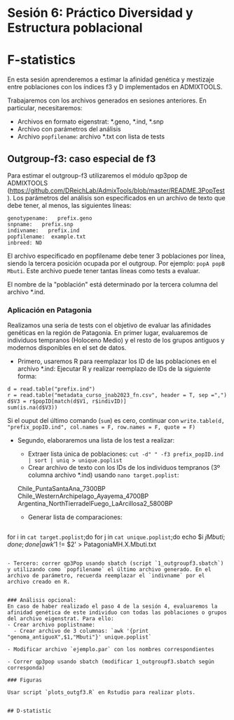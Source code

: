 # Sesión 6: Práctico Diversidad y Estructura poblacional
# F-statistics

En esta sesión aprenderemos a estimar la afinidad genética y mestizaje entre poblaciones con los índices f3 y D implementados en ADMIXTOOLS.

Trabajaremos con los archivos generados en sesiones anteriores. En particular, necesitaremos:
- Archivos en formato eigenstrat: *.geno, *.ind, *.snp
- Archivo con parámetros del análisis
- Archivo `popfilename`: archivo *.txt con lista de tests


## Outgroup-f3: caso especial de f3

Para estimar el outgroup-f3 utilizaremos el módulo qp3pop de ADMIXTOOLS (https://github.com/DReichLab/AdmixTools/blob/master/README.3PopTest
). Los parámetros del análisis son especificados en un archivo de texto que debe tener, al menos, las siguientes líneas:

```
genotypename:   prefix.geno
snpname:   prefix.snp
indivname:   prefix.ind
popfilename:  example.txt
inbreed: NO
```

El archivo especificado en popfilename debe tener 3 poblaciones por línea, siendo la tercera posición ocupada por el outgroup. Por ejemplo: `popA popB Mbuti`. Este archivo puede tener tantas líneas como tests a evaluar.

El nombre de la "población" está determinado por la tercera columna del archivo *.ind.  

### Aplicación en Patagonia
Realizamos una seria de tests con el objetivo de evaluar las afinidades genéticas en la región de Patagonia. En primer lugar, evaluaremos de individuos tempranos (Holoceno Medio) y el resto de los grupos antiguos y modernos disponibles en el set de datos.

- Primero, usaremos R para reemplazar los ID de las poblaciones en el archivo *.ind:
Ejecutar R y realizar reemplazo de IDs de la siguiente forma:
```
d = read.table("prefix.ind")
r = read.table("metadata_curso_jnab2023_fn.csv", header = T, sep =",")
d$V3 = r$popID[match(d$V1, r$indivID)]
sum(is.na(d$V3))
```

Si el ouput del último comando (`sum`) es cero, continuar con
`write.table(d, "prefix_popID.ind", col.names = F, row.names = F, quote = F)`

- Segundo, elaboraremos una lista de los test a realizar:
  - Extraer lista única de poblaciones: `cut -d" " -f3 prefix_popID.ind | sort | uniq > unique.poplist`
  - Crear archivo de texto con los IDs de los individuos tempranos (3º columna archivo *.ind) usando `nano target.poplist`:

  Chile_PuntaSantaAna_7300BP
  Chile_WesternArchipelago_Ayayema_4700BP
  Argentina_NorthTierradelFuego_LaArcillosa2_5800BP

  - Generar lista de comparaciones:
  ```
for i in `cat target.poplist`;do for j in `cat unique.poplist`;do echo $i $j Mbuti;done;done | awk '$1 != $2' > PatagoniaMH.X.Mbuti.txt
```

- Tercero: correr qp3Pop usando sbatch (script `1_outgroupf3.sbatch`) y utilizando como `popfilename` el último archivo generado. En el archivo de parámetro, recuerda reemplazar el `indivname` por el archivo creado en R.


### Análisis opcional:
En caso de haber realizado el paso 4 de la sesión 4, evaluaremos la afinidad genética de este individuo con todas las poblaciones o grupos del archivo eigenstrat. Para ello:
- Crear archivo poplistname:
  - Crear archivo de 3 columnas: `awk '{print "genoma_antiguoX",$1,"Mbuti"}' unique.poplist`

- Modificar archivo `ejemplo.par` con los nombres correspondientes

- Correr qp3pop usando sbatch (modificar 1_outgroupf3.sbatch según corresponda)

### Figuras

Usar script `plots_outgf3.R` en Rstudio para realizar plots. 


## D-statistic
